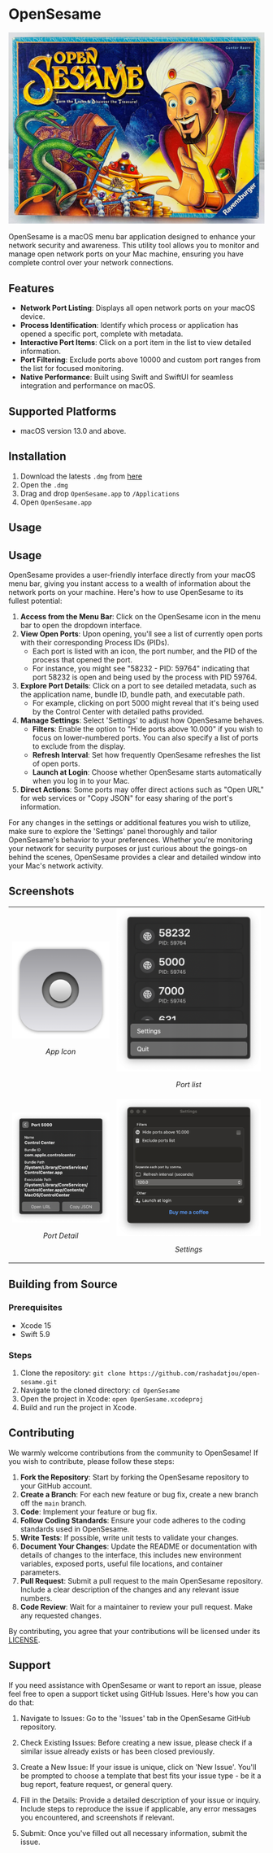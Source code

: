 # OpenSesame

![OpenSesame Board Game from Ravensburger](./Private/Assets/design.png)

OpenSesame is a macOS menu bar application designed to enhance your network security and awareness. This utility tool allows you to monitor and manage open network ports on your Mac machine, ensuring you have complete control over your network connections.

## Features

- **Network Port Listing**: Displays all open network ports on your macOS device.
- **Process Identification**: Identify which process or application has opened a specific port, complete with metadata.
- **Interactive Port Items**: Click on a port item in the list to view detailed information.
- **Port Filtering**: Exclude ports above 10000 and custom port ranges from the list for focused monitoring.
- **Native Performance**: Built using Swift and SwiftUI for seamless integration and performance on macOS.

## Supported Platforms

- macOS version 13.0 and above.

## Installation

1. Download the latests `.dmg` from [here](https://link.com)
2. Open the `.dmg`
3. Drag and drop `OpenSesame.app` to `/Applications`
4. Open `OpenSesame.app`

## Usage

## Usage

OpenSesame provides a user-friendly interface directly from your macOS menu bar, giving you instant access to a wealth of information about the network ports on your machine. Here's how to use OpenSesame to its fullest potential:

1. **Access from the Menu Bar**: Click on the OpenSesame icon in the menu bar to open the dropdown interface.
2. **View Open Ports**: Upon opening, you'll see a list of currently open ports with their corresponding Process IDs (PIDs).
   - Each port is listed with an icon, the port number, and the PID of the process that opened the port.
   - For instance, you might see "58232 - PID: 59764" indicating that port 58232 is open and being used by the process with PID 59764.
3. **Explore Port Details**: Click on a port to see detailed metadata, such as the application name, bundle ID, bundle path, and executable path.
   - For example, clicking on port 5000 might reveal that it's being used by the Control Center with detailed paths provided.
4. **Manage Settings**: Select 'Settings' to adjust how OpenSesame behaves.
   - **Filters**: Enable the option to "Hide ports above 10.000" if you wish to focus on lower-numbered ports. You can also specify a list of ports to exclude from the display.
   - **Refresh Interval**: Set how frequently OpenSesame refreshes the list of open ports.
   - **Launch at Login**: Choose whether OpenSesame starts automatically when you log in to your Mac.
5. **Direct Actions**: Some ports may offer direct actions such as "Open URL" for web services or "Copy JSON" for easy sharing of the port's information.

For any changes in the settings or additional features you wish to utilize, make sure to explore the 'Settings' panel thoroughly and tailor OpenSesame's behavior to your preferences. Whether you're monitoring your network for security purposes or just curious about the goings-on behind the scenes, OpenSesame provides a clear and detailed window into your Mac's network activity.

## Screenshots

<div align="center">
    <table>
        <tr>
            <td>
                <img src="./Private/Assets/screenshot1.png" alt="Screenshot 1" style="width: 100%;"/>
                <p align="center"><em>App Icon</em></p>
            </td>
            <td>
                <img src="./Private/Assets/screenshot2.png" alt="Screenshot 2" style="width: 100%;"/>
                <p align="center"><em>Port list</em></p>
            </td>
        </tr>
        <tr>
            <td>
                <img src="./Private/Assets/screenshot3.png" alt="Screenshot 3" style="width: 100%;"/>
                <p align="center"><em>Port Detail</em></p>
            </td>
            <td>
                <img src="./Private/Assets/screenshot4.png" alt="Screenshot 4" style="width: 100%;"/>
                <p align="center"><em>Settings</em></p>
            </td>
        </tr>
    </table>
</div>

## Building from Source

### Prerequisites

- Xcode 15
- Swift 5.9

### Steps

1. Clone the repository: `git clone https://github.com/rashadatjou/open-sesame.git`
2. Navigate to the cloned directory: `cd OpenSesame`
3. Open the project in Xcode: `open OpenSesame.xcodeproj`
4. Build and run the project in Xcode.

## Contributing

We warmly welcome contributions from the community to OpenSesame! If you wish to contribute, please follow these steps:

1. **Fork the Repository**: Start by forking the OpenSesame repository to your GitHub account.
2. **Create a Branch**: For each new feature or bug fix, create a new branch off the `main` branch.
3. **Code**: Implement your feature or bug fix.
4. **Follow Coding Standards**: Ensure your code adheres to the coding standards used in OpenSesame.
5. **Write Tests**: If possible, write unit tests to validate your changes.
6. **Document Your Changes**: Update the README or documentation with details of changes to the interface, this includes new environment variables, exposed ports, useful file locations, and container parameters.
7. **Pull Request**: Submit a pull request to the main OpenSesame repository. Include a clear description of the changes and any relevant issue numbers.
8. **Code Review**: Wait for a maintainer to review your pull request. Make any requested changes.

By contributing, you agree that your contributions will be licensed under its [LICENSE](./License.md).

## Support

If you need assistance with OpenSesame or want to report an issue, please feel free to open a support ticket using GitHub Issues. Here's how you can do that:

1. Navigate to Issues: Go to the 'Issues' tab in the OpenSesame GitHub repository.

2. Check Existing Issues: Before creating a new issue, please check if a similar issue already exists or has been closed previously.

3. Create a New Issue: If your issue is unique, click on 'New Issue'. You'll be prompted to choose a template that best fits your issue type - be it a bug report, feature request, or general query.

4. Fill in the Details: Provide a detailed description of your issue or inquiry. Include steps to reproduce the issue if applicable, any error messages you encountered, and screenshots if relevant.

5. Submit: Once you've filled out all necessary information, submit the issue.

